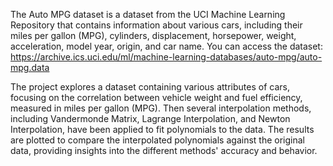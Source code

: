 The Auto MPG dataset is a dataset from the UCI Machine Learning Repository that contains information about various cars, including their miles per gallon
(MPG), cylinders, displacement, horsepower, weight, acceleration, model year, origin, and
car name. You can access the dataset: https://archive.ics.uci.edu/ml/machine-learning-databases/auto-mpg/auto-mpg.data 

The project explores a dataset containing various attributes of cars, focusing on the correlation between vehicle weight and fuel efficiency, measured in miles per gallon (MPG).
Then several interpolation methods, including Vandermonde Matrix, Lagrange Interpolation, and Newton Interpolation, have been applied to fit polynomials to the data. The results are plotted to compare the interpolated polynomials against the original data, providing insights into the different methods' accuracy and behavior.



